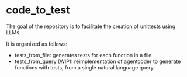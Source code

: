 # code_to_test
The goal of the repository is to facilitate the creation of unittests using LLMs.

It is organized as follows:
- tests_from_file: generates tests for each function in a file
- tests_from_query (WIP): reimplementation of agentcoder to generate functions with tests, from a single natural language query